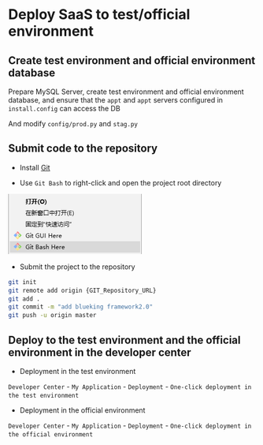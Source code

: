 # Deploy SaaS to test/official environment

## Create test environment and official environment database

Prepare MySQL Server, create test environment and official environment database, and ensure that the `appt` and `appt` servers configured in `install.config` can access the DB

And modify `config/prod.py` and `stag.py`

## Submit code to the repository

- Install [Git](https://www.git-scm.com/download/win)

- Use `Git Bash` to right-click and open the project root directory

![Open directory with git](../assets/%E4%BD%BF%E7%94%A8git%E6%89%93%E5%BC%80%E7%9B%AE%E5%BD%95.png)

- Submit the project to the repository

```bash
git init
git remote add origin {GIT_Repository_URL}
git add .
git commit -m "add blueking framework2.0"
git push -u origin master
```

## Deploy to the test environment and the official environment in the developer center

- Deployment in the test environment

`Developer Center` - `My Application` - `Deployment` - `One-click deployment in the test environment`

- Deployment in the official environment

`Developer Center` - `My Application` - `Deployment` - `One-click deployment in the official environment`